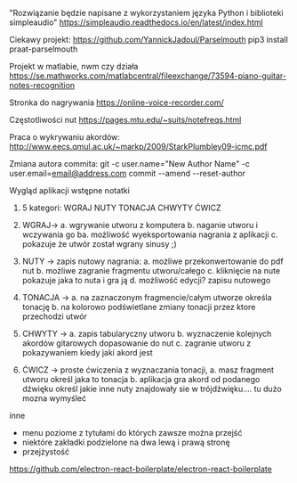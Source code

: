 ﻿"Rozwiązanie będzie napisane z wykorzystaniem języka Python i biblioteki simpleaudio"
https://simpleaudio.readthedocs.io/en/latest/index.html


Ciekawy projekt:
https://github.com/YannickJadoul/Parselmouth
pip3 install praat-parselmouth

Projekt w matlabie, nwm czy działa
https://se.mathworks.com/matlabcentral/fileexchange/73594-piano-guitar-notes-recognition

Stronka do nagrywania
https://online-voice-recorder.com/

Częstotliwości nut
https://pages.mtu.edu/~suits/notefreqs.html

Praca o wykrywaniu akordów:
http://www.eecs.qmul.ac.uk/~markp/2009/StarkPlumbley09-icmc.pdf

Zmiana autora commita:
 git -c user.name="New Author Name" -c user.email=email@address.com commit --amend --reset-author


Wygląd aplikacji wstępne notatki
1. 5 kategori:
WGRAJ NUTY TONACJA CHWYTY ĆWICZ

2. WGRAJ-> 
	a. wgrywanie utworu z komputera
	b. naganie utworu i wczywania go
		ba. możliwość wyeksportowania nagrania z aplikacji
	c. pokazuje że utwór został wgrany sinusy ;)
	
3. NUTY -> zapis nutowy nagrania:
	a. możliwe przekonwertowanie do pdf nut
	b. możliwe zagranie fragmentu utworu/całego
	c. kliknięcie na nute pokazuje jaka to nuta i gra ją
	d. możliwość edycji? zapisu nutowego
	
4. TONACJA ->
	a. na zaznaczonym fragmencie/całym utworze określa tonację
	b. na kolorowo podświetlane zmiany tonacji przez ktore przechodzi utwór
	
5. CHWYTY -> 
	a. zapis tabularyczny utworu
	b. wyznaczenie kolejnych akordów gitarowych dopasowanie do nut
	c. zagranie utworu z pokazywaniem kiedy jaki akord jest
	
6. ĆWICZ -> proste ćwiczenia z wyznaczania tonacji, 
	a. masz fragment utworu określ jaka to tonacja
	b. aplikacja gra akord od podanego dźwięku określ jakie inne nuty znajdowały sie w trójdźwięku.... tu dużo mozna wymyśleć



inne
* menu poziome z tytułami do których zawsze można przejść 
* niektóre zakładki podzielone na dwa lewą i prawą stronę
* przejżystość

https://github.com/electron-react-boilerplate/electron-react-boilerplate

